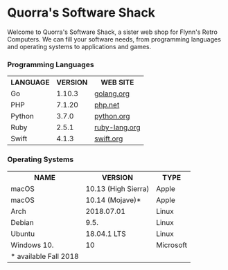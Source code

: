 <!--<!DOCTYPE html>-->

<html>

<head>
<meta charset="utf-8"> 
<!--<title>Quorra's Software Shack</title>-->
<!--<style>
td,th {border: 1px solid#ccc;}
table {border: 1px solid black;} 
</style>-->

</head>

<body>
<h1>Quorra's Software Shack</h1>

<p>Welcome to Quorra's Software Shack, a sister web shop for Flynn's Retro Computers. We can fill your software needs, from programming languages and operating systems to applications and games.</p>


<h3>Programming Languages</h3>

<table> 
<tr>
    <th>LANGUAGE</th> 
    <th>VERSION</th> 
    <th>WEB SITE</th>
</tr> 
<tr>
    <td>Go</td>
    <td>1.10.3</td>
    <td><a href="http://www.golang.org">golang.org</a></td>
</tr> 
<tr>
    <td>PHP</td>
    <td>7.1.20</td>
    <td><a href="http://www.php.net">php.net</a></td>
</tr>
<tr>
    <td>Python</td>
    <td>3.7.0</td>
    <td><a href="http://www.python.org">python.org</a></td> 
</tr>
<tr>
    <td>Ruby</td>
    <td>2.5.1</td>
    <td><a href="http://www.ruby-lang.org">ruby-lang.org</a></td> 
</tr>
<tr>
    <td>Swift</td>
    <td>4.1.3</td>
    <td><a href="http://www.swift.org">swift.org</a></td> 
</tr>
</table>

<h3>Operating Systems</h3>

<table> 
<tr>
    <th>NAME</th> 
    <th>VERSION</th> 
    <th>TYPE</th>
</tr>
<tr>
    <td>macOS</td>
    <td>10.13 (High Sierra)</td> 
    <td>Apple</td>
</tr>
<tr>
    <td>macOS</td>
    <td>10.14 (Mojave)*</td>
    <td>Apple</td>
</tr>
<tr>
    <td>Arch</td>
    <td>2018.07.01</td>
    <td>Linux</td>
</tr>
<tr>
    <td>Debian</td>
    <td>9.5.</td>
    <td>Linux</td>
</tr>
<tr>
    <td>Ubuntu</td>
    <td>18.04.1 LTS</td>
    <td>Linux</td>
</tr>
<tr>
    <td>Windows 10.</td>
    <td>10</td>
    <td>Microsoft</td>
</tr>
<tr>
    <td> * available Fall 2018</td>
</tr>
</table>

</body>

</html>
